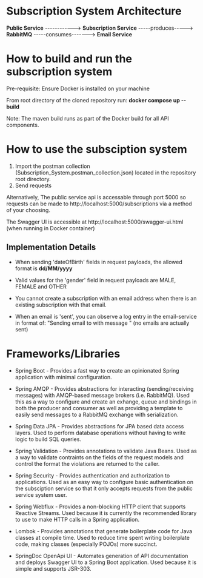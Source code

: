 # Subscription System Architecture

 
**Public Service** ------------> **Subscription Service** -----produces-----> **RabbitMQ** -----consumes-------> **Email Service**



# How to build and run the subscription system
Pre-requisite: Ensure Docker is installed on your machine

From root directory of the cloned repository run:
**docker compose up --build**

Note: The maven build runs as part of the Docker build for all API components.

# How to use the subsciption system
1. Import the postman collection (Subscription_System.postman_collection.json) located in the repository root directory.
2. Send requests

Alternatively, The public service api is accessable through port 5000 so requests can be made to http://localhost:5000/subscriptions via a method of your choosing.

The Swagger UI is accessible at http://localhost:5000/swagger-ui.html (when running in Docker container)

## Implementation Details

* When sending 'dateOfBirth' fields in request payloads, the allowed format is **dd/MM/yyyy**

* Valid values for the 'gender' field in request payloads are MALE, FEMALE and OTHER

* You cannot create a subscription with an email address when there is an existing subscription with that email.

* When an email is 'sent', you can observe a log entry in the email-service in format of: "Sending email to <email-address> with message <message>" (no emails are actually sent)


# Frameworks/Libraries

* Spring Boot - Provides a fast way to create an opinionated Spring application with minimal configuration. 

* Spring AMQP - Provides abstractions for interacting (sending/receiving messages) with AMQP-based message brokers (i.e. RabbitMQ). Used this as a way to configure and create an exhange, queue and bindings in both the producer and consumer as well as providing a template to easily send messages to a RabbitMQ exchange with serialization.

* Spring Data JPA - Provides abstractions for JPA based data access layers. Used to perform database operations without having to write logic to build SQL queries.

* Spring Validation - Provides annotations to validate Java Beans. Used as a way to validate contraints on the fields of the request models and control the format the violations are returned to the caller.

* Spring Security - Provides authentication and authorization to applications. Used as an easy way to configure basic authentication on the subsciption service so that it only accepts requests from the public service system user.

* Spring Webflux - Provides a non-blocking HTTP client that supports Reactive Streams. Used because it is currently the recommended library to use to make HTTP calls in a Spring application.

* Lombok - Provides annotations that generate boilerplate code for Java classes at compile time. Used to reduce time spent writing boilerplate code, making classes (especially POJOs) more succinct.

* SpringDoc OpenApi UI - Automates generation of API documentation and deploys Swagger UI to a Spring Boot application. Used because it is simple and supports JSR-303.

